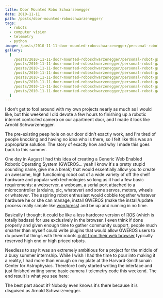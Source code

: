 ```yaml
---
title: Door Mounted Robo Schwarzenegger
date: 2010-11-11
path: /posts/door-mounted-roboschwarzenegger/
tags:
  - robots
  - computer vision
  - telemetry
  - python
image: /posts/2010-11-11-door-mounted-roboschwarzenegger/personal-robot-gallery/downsize_4.jpg
gallery:
  [
    /posts/2010-11-11-door-mounted-roboschwarzenegger/personal-robot-gallery/downsize_4.jpg,
    /posts/2010-11-11-door-mounted-roboschwarzenegger/personal-robot-gallery/2010-02-08-193124.jpg,
    /posts/2010-11-11-door-mounted-roboschwarzenegger/personal-robot-gallery/2010-02-08-193147.jpg,
    /posts/2010-11-11-door-mounted-roboschwarzenegger/personal-robot-gallery/2010-02-08-193241.jpg,
    /posts/2010-11-11-door-mounted-roboschwarzenegger/personal-robot-gallery/2010-02-08-193359.jpg,
    /posts/2010-11-11-door-mounted-roboschwarzenegger/personal-robot-gallery/downsize_2.jpg,
    /posts/2010-11-11-door-mounted-roboschwarzenegger/personal-robot-gallery/downsize_3.jpg,
    /posts/2010-11-11-door-mounted-roboschwarzenegger/personal-robot-gallery/downsize.jpg,
  ]
---
```


I don't get to fool around with my own projects nearly as much as I would like, but this weekend I did devote a few hours to finishing up a robotic internet controlled camera on our apartment door, and I made it look like Arnold Schwarzenegger.

The pre-existing peep hole on our door didn't exactly work, and I'm tired of people knocking and having no idea who is there, so I felt like this was an appropriate solution. The story of exactly how and why I made this goes back to this summer.

One day in August I had this idea of creating a Generic Web Enabled Robotic Operating System (GWEROS... yeah I know it's a pretty stupid sounding name, give me a break) that would essentially allow you to create an awesome, high functioning robot out of a wide variety of off the shelf hardware and popular web technologies so long as it had a few basic requirements: a webserver, a webcam, a serial port attached to a microcontroller (arduino, pic, whatever) and some servos, motors, wheels or whatever. The aspiring robot enthusiast would cobble together whatever hardware he or she can manage, install GWEROS (make the install/update process really simple like [wordpress](http://codex.wordpress.org/Installing_WordPress)) and be up and running in no time.

Basically I thought it could be like a less hardcore version of [ROS](http://www.ros.org/wiki/) (which is totally badass) for use exclusively in the browser. I even think if done properly and given enough time to gather community support, people much smarter than myself could write plugins that would allow GWEROS users to do powerful things with their robots [right from their web browser](http://mjpg-streamer.svn.sourceforge.net/viewvc/mjpg-streamer/mjpg-streamer/www/javascript_motiondetection.html?revision=83&view=markup&pathrev=83) typically reserved high end or high priced robots.

Needless to say it was an extremely ambitious for a project for the middle of a busy summer internship. While I wish I had the time to pour into making it a reality, I had more than enough on my plate at the Harvard-Smithsonain Center for Astrophysics. Therefore I only started writing the interface and just finished writing some basic camera / telemetry code this weekend. The end result is what you see here:

The best part about it? Nobody even knows it's there because it is disguised as Arnold Schwarzenegger.
